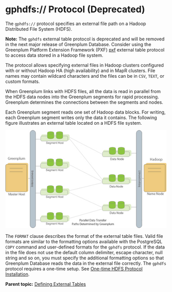 # gphdfs:// Protocol \(Deprecated\) 

The `gphdfs://` protocol specifies an external file path on a Hadoop Distributed File System \(HDFS\).

**Note:** The `gphdfs` external table protocol is deprecated and will be removed in the next major release of Greenplum Database. Consider using the Greenplum Platform Extension Framework \(PXF\) [pxf](g-pxf-protocol.html) external table protocol to access data stored in a Hadoop file system.

The protocol allows specifying external files in Hadoop clusters configured with or without Hadoop HA \(high availability\) and in MapR clusters. File names may contain wildcard characters and the files can be in `CSV`, `TEXT`, or custom formats.

When Greenplum links with HDFS files, all the data is read in parallel from the HDFS data nodes into the Greenplum segments for rapid processing. Greenplum determines the connections between the segments and nodes.

Each Greenplum segment reads one set of Hadoop data blocks. For writing, each Greenplum segment writes only the data it contains. The following figure illustrates an external table located on a HDFS file system.

![External Table Located on a Hadoop Distributed File System](../graphics/ext_tables_hadoop.jpg "External Table Located on a Hadoop Distributed File System")

The `FORMAT` clause describes the format of the external table files. Valid file formats are similar to the formatting options available with the PostgreSQL `COPY` command and user-defined formats for the `gphdfs` protocol. If the data in the file does not use the default column delimiter, escape character, null string and so on, you must specify the additional formatting options so that Greenplum Database reads the data in the external file correctly. The `gphdfs` protocol requires a one-time setup. See [One-time HDFS Protocol Installation](g-one-time-hdfs-protocol-installation.html).

**Parent topic:** [Defining External Tables](../external/g-external-tables.html)

